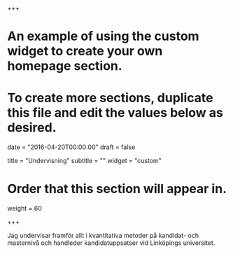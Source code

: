 +++
# An example of using the custom widget to create your own homepage section.
# To create more sections, duplicate this file and edit the values below as desired.

date = "2016-04-20T00:00:00"
draft = false

title = "Undervisning"
subtitle = ""
widget = "custom"

# Order that this section will appear in.
weight = 60

+++

Jag undervisar framför allt i kvantitativa metoder på kandidat- och masternivå och handleder kandidatuppsatser vid Linköpings universitet. 
